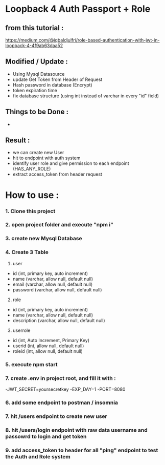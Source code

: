 # Loopback 4 Auth Passport + Role

## from this tutorial :
https://medium.com/@iqbaldjulfri/role-based-authentication-with-jwt-in-loopback-4-4f9ab63daa52

## Modified / Update :
- Using Mysql Datasource
- update Get Token from Header of Request
- Hash password in database (Encrypt)
- token expiration time
- fix database structure (using int instead of varchar in every "id" field)

## Things to be Done :
-

## Result :
- we can create new User
- hit to endpoint with auth system
- identify user role and give permission to each endpoint (HAS_ANY_ROLE)
- extract access_token from header request


# How to use :

### 1. Clone this project
### 2. open project folder and execute "npm i"
### 3. create new Mysql Database
### 4. Create 3 Table
1. user
- id (int, primary key, auto increment)
- name (varchar, allow null, default null)
- email (varchar, allow null, default null)
- password (varchar, allow null, default null)

2. role
- id (int, primary key, auto increment)
- name (varchar, allow null, default null)
- description (varchar, allow null, default null)

3. userrole
- id (int, Auto Increment, Primary Key)
- userid (int, allow null, default null)
- roleid (int, allow null, default null)

### 5. execute npm start
### 7. create .env in project root, and fill it with :
-JWT_SECRET=yoursecretkey
-EXP_DAY=1
-PORT=8080

### 6. add some endpoint to postman / insomnia
### 7. hit /users endpoint to create new user
### 8. hit /users/login endpoint with raw data username and passowrd to login and get token
### 9. add access_token to header for all "ping" endpoint to test the Auth and Role system
